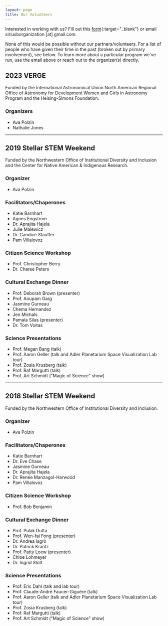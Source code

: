 ```yaml
---
layout: page
title: Our Volunteers
---
```


Interested in working with us? Fill out this [form](https://forms.gle/k5eQQjDZxTMWj8mY6){:target="_blank"} or email siriusborganization [at] gmail.com.

None of this would be possible without our partners/volunteers. For a list of people who have given their time in the past (broken out by primary involvement), see below. To learn more about a particular program we've run, use the email above or reach out to the organizer(s) directly.

## 2023 VERGE
Funded by the International Astronomical Union North American Regional Office of Astronomy for Development Women and Girls in Astronomy Program and the Heising-Simons Foundation.

### Organizers
- Ava Polzin
- Nathalie Jones


***

## 2019 Stellar STEM Weekend
Funded by the Northwestern Office of Institutional Diversity and Inclusion and the Center for Native American & Indigenous Research.

### Organizer
- Ava Polzin

### Facilitators/Chaperones
- Katie Barnhart
- Agnes Engstrom
- Dr. Aprajita Hajela
- Julie Malewicz
- Dr. Candice Stauffer
- Pam Villalovoz

### Citizen Science Workshop
- Prof. Christopher Berry
- Dr. Charee Peters

### Cultural Exchange Dinner
- Prof. Deborah Brown (presenter)
- Prof. Anupam Garg
- Jasmine Gurneau
- Chema Hernandez
- Jen Michals
- Pamala Silas (presenter)
- Dr. Tom Voitas

### Science Presentations
- Prof. Megan Bang (talk)
- Prof. Aaron Geller (talk and Adler Planetarium Space Visualization Lab tour)
- Prof. Zosia Krusberg (talk)
- Prof. Raf Margutti (talk)
- Prof. Art Schmidt ("Magic of Science" show)

***

## 2018 Stellar STEM Weekend
Funded by the Northwestern Office of Institutional Diversity and Inclusion.

### Organizer
- Ava Polzin

### Facilitators/Chaperones
- Katie Barnhart
- Dr. Eve Chase
- Jasmine Gurneau
- Dr. Aprajita Hajela
- Dr. Renée Manzagol-Harwood
- Pam Villalovoz

### Citizen Science Workshop
- Prof. Bob Benjamin

### Cultural Exchange Dinner
- Prof. Pulak Dutta
- Prof. Wen-fai Fong (presenter)
- Dr. Andrea Isgrò
- Dr. Patrick Krantz
- Prof. Patty Loew (presenter)
- Chloe Lohmeyer
- Dr. Ingrid Stolt

### Science Presentations
- Prof. Eric Dahl (talk and lab tour)
- Prof. Claude-André Faucer-Giguère (talk)
- Prof. Aaron Geller (talk and Adler Planetarium Space Visualization Lab tour)
- Prof. Zosia Krusberg (talk)
- Prof. Raf Margutti (talk)
- Prof. Art Schmidt ("Magic of Science" show)

